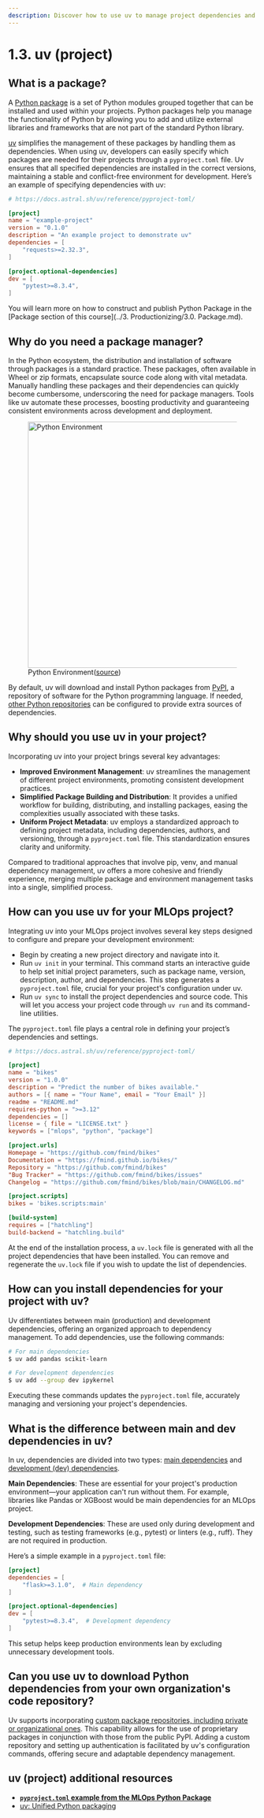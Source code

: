 ```yaml
---
description: Discover how to use uv to manage project dependencies and build Python packages, streamlining the process of creating production-ready artifacts.
---
```


# 1.3. uv (project)

## What is a package?

A [Python package](https://packaging.python.org/en/latest/) is a set of Python modules grouped together that can be installed and used within your projects. Python packages help you manage the functionality of Python by allowing you to add and utilize external libraries and frameworks that are not part of the standard Python library.

[uv](https://docs.astral.sh/uv/) simplifies the management of these packages by handling them as dependencies. When using uv, developers can easily specify which packages are needed for their projects through a `pyproject.toml` file. Uv ensures that all specified dependencies are installed in the correct versions, maintaining a stable and conflict-free environment for development. Here’s an example of specifying dependencies with uv:

```toml
# https://docs.astral.sh/uv/reference/pyproject-toml/

[project]
name = "example-project"
version = "0.1.0"
description = "An example project to demonstrate uv"
dependencies = [
    "requests>=2.32.3",
]

[project.optional-dependencies]
dev = [
    "pytest>=8.3.4",
]
```

You will learn more on how to construct and publish Python Package in the [Package section of this course](../3. Productionizing/3.0. Package.md).

## Why do you need a package manager?

In the Python ecosystem, the distribution and installation of software through packages is a standard practice. These packages, often available in Wheel or zip formats, encapsulate source code along with vital metadata. Manually handling these packages and their dependencies can quickly become cumbersome, underscoring the need for package managers. Tools like uv automate these processes, boosting productivity and guaranteeing consistent environments across development and deployment.

<figure markdown="span">
  <img src="https://imgs.xkcd.com/comics/python_environment_2x.png" alt="Python Environment" width="500" />
  <figcaption>Python Environment(<a href="https://xkcd.com/1987/">source</a>)</figcaption>
</figure>

By default, uv will download and install Python packages from [PyPI](https://pypi.org/), a repository of software for the Python programming language. If needed, [other Python repositories](https://warehouse.pypa.io/repository-projects/) can be configured to provide extra sources of dependencies.

## Why should you use uv in your project?

Incorporating uv into your project brings several key advantages:

- **Improved Environment Management**: uv streamlines the management of different project environments, promoting consistent development practices.
- **Simplified Package Building and Distribution**: It provides a unified workflow for building, distributing, and installing packages, easing the complexities usually associated with these tasks.
- **Uniform Project Metadata**: uv employs a standardized approach to defining project metadata, including dependencies, authors, and versioning, through a `pyproject.toml` file. This standardization ensures clarity and uniformity.

Compared to traditional approaches that involve pip, venv, and manual dependency management, uv offers a more cohesive and friendly experience, merging multiple package and environment management tasks into a single, simplified process.

## How can you use uv for your MLOps project?

Integrating uv into your MLOps project involves several key steps designed to configure and prepare your development environment:

- Begin by creating a new project directory and navigate into it.
- Run `uv init` in your terminal. This command starts an interactive guide to help set initial project parameters, such as package name, version, description, author, and dependencies. This step generates a `pyproject.toml` file, crucial for your project's configuration under uv.
- Run `uv sync` to install the project dependencies and source code. This will let you access your project code through `uv run` and its command-line utilities.

The `pyproject.toml` file plays a central role in defining your project’s dependencies and settings.

```toml
# https://docs.astral.sh/uv/reference/pyproject-toml/

[project]
name = "bikes"
version = "1.0.0"
description = "Predict the number of bikes available."
authors = [{ name = "Your Name", email = "Your Email" }]
readme = "README.md"
requires-python = ">=3.12"
dependencies = []
license = { file = "LICENSE.txt" }
keywords = ["mlops", "python", "package"]

[project.urls]
Homepage = "https://github.com/fmind/bikes"
Documentation = "https://fmind.github.io/bikes/"
Repository = "https://github.com/fmind/bikes"
"Bug Tracker" = "https://github.com/fmind/bikes/issues"
Changelog = "https://github.com/fmind/bikes/blob/main/CHANGELOG.md"

[project.scripts]
bikes = 'bikes.scripts:main'

[build-system]
requires = ["hatchling"]
build-backend = "hatchling.build"
```

At the end of the installation process, a `uv.lock` file is generated with all the project dependencies that have been installed. You can remove and regenerate the `uv.lock` file if you wish to update the list of dependencies.

## How can you install dependencies for your project with uv?

Uv differentiates between main (production) and development dependencies, offering an organized approach to dependency management. To add dependencies, use the following commands:

```bash
# For main dependencies
$ uv add pandas scikit-learn

# For development dependencies
$ uv add --group dev ipykernel
```

Executing these commands updates the `pyproject.toml` file, accurately managing and versioning your project's dependencies.

## What is the difference between main and dev dependencies in uv?

In uv, dependencies are divided into two types: [main dependencies](https://docs.astral.sh/uv/concepts/projects/dependencies/#project-dependencies) and [development (dev) dependencies](https://docs.astral.sh/uv/concepts/projects/dependencies/#development-dependencies).

**Main Dependencies**: These are essential for your project's production environment—your application can't run without them. For example, libraries like Pandas or XGBoost would be main dependencies for an MLOps project.

**Development Dependencies**: These are used only during development and testing, such as testing frameworks (e.g., pytest) or linters (e.g., ruff). They are not required in production.

Here’s a simple example in a `pyproject.toml` file:

```toml
[project]
dependencies = [
    "flask>=3.1.0",  # Main dependency
]

[project.optional-dependencies]
dev = [
    "pytest>=8.3.4",  # Development dependency
]
```

This setup helps keep production environments lean by excluding unnecessary development tools.

## Can you use uv to download Python dependencies from your own organization's code repository?

Uv supports incorporating [custom package repositories, including private or organizational ones](https://docs.astral.sh/uv/concepts/projects/dependencies/#dependency-sources). This capability allows for the use of proprietary packages in conjunction with those from the public PyPI. Adding a custom repository and setting up authentication is facilitated by uv's configuration commands, offering secure and adaptable dependency management.

## uv (project) additional resources

- **[`pyproject.toml` example from the MLOps Python Package](https://github.com/fmind/mlops-python-package/blob/main/pyproject.toml)**
- [uv: Unified Python packaging](https://astral.sh/blog/uv-unified-python-packaging)
